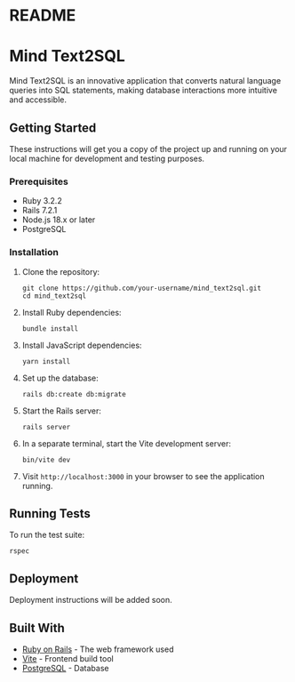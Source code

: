 # README

# Mind Text2SQL

Mind Text2SQL is an innovative application that converts natural language queries into SQL statements, making database interactions more intuitive and accessible.

## Getting Started

These instructions will get you a copy of the project up and running on your local machine for development and testing purposes.

### Prerequisites

- Ruby 3.2.2
- Rails 7.2.1
- Node.js 18.x or later
- PostgreSQL

### Installation

1. Clone the repository:
   ```
   git clone https://github.com/your-username/mind_text2sql.git
   cd mind_text2sql
   ```

2. Install Ruby dependencies:
   ```
   bundle install
   ```

3. Install JavaScript dependencies:
   ```
   yarn install
   ```

4. Set up the database:
   ```
   rails db:create db:migrate
   ```

5. Start the Rails server:
   ```
   rails server
   ```

6. In a separate terminal, start the Vite development server:
   ```
   bin/vite dev
   ```

7. Visit `http://localhost:3000` in your browser to see the application running.

## Running Tests

To run the test suite:

```
rspec
```

## Deployment

Deployment instructions will be added soon.

## Built With

- [Ruby on Rails](https://rubyonrails.org/) - The web framework used
- [Vite](https://vitejs.dev/) - Frontend build tool
- [PostgreSQL](https://www.postgresql.org/) - Database
